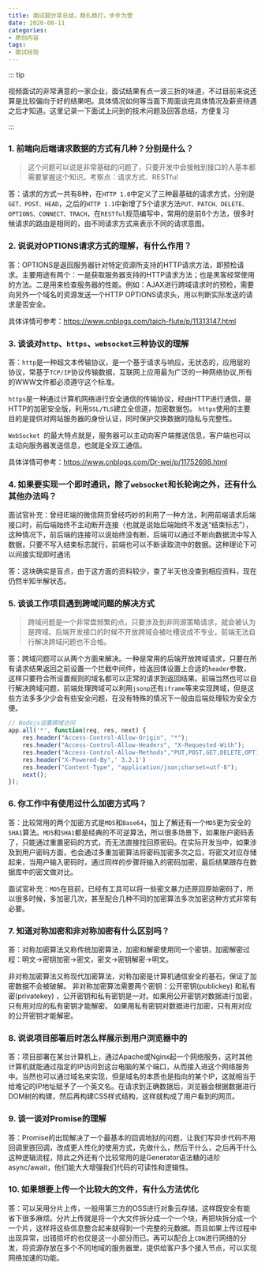 ```yaml
---
title: 面试题分享总结，稳扎稳打，步步为营
date: 2020-08-11
categories:
- 原创内容
tags:
- 面试经验
---
```


::: tip

视频面试的非常满意的一家企业，面试结果有点一波三折的味道，不过目前来说还算是比较偏向于好的结果吧。具体情况如何等当面下周面谈完具体情况及薪资待遇之后才知道。这里记录一下面试上问到的技术问题及回答总结，方便复习

:::



### 1. 前端向后端请求数据的方式有几种？分别是什么？

> 这个问题可以说是非常基础的问题了，只要开发中会接触到接口的人基本都需要掌握这个知识。考察点：请求方式、RESTful

答：请求的方式一共有8种，在`HTTP 1.0`中定义了三种最基础的请求方式，分别是`GET、POST、HEAD`，之后的`HTTP 1.1`中新增了5个请求方法`PUT、PATCH、DELETE、OPTIONS、CONNECT、TRACH`，在`RESTful`规范编写中，常用的是前6个方法，很多时候请求的路由是相同的，由不同请求方式来表示不同的请求意图。



### 2. 说说对OPTIONS请求方式的理解，有什么作用？

答：OPTIONS是返回服务器针对特定资源所支持的HTTP请求方法，即预检请求。主要用途有两个：一是获取服务器支持的HTTP请求方法；也是黑客经常使用的方法。二是用来检查服务器的性能。例如：AJAX进行跨域请求时的预检，需要向另外一个域名的资源发送一个HTTP OPTIONS请求头，用以判断实际发送的请求是否安全。

具体详情可参考：https://www.cnblogs.com/taich-flute/p/11313147.html



### 3. 谈谈对`http`、`https`、`websocket`三种协议的理解

答：`http`是一种超文本传输协议，是一个基于请求与响应，无状态的，应用层的协议，常基于`TCP/IP`协议传输数据，互联网上应用最为广泛的一种网络协议,所有的WWW文件都必须遵守这个标准。

`https`是一种通过计算机网络进行安全通信的传输协议，经由HTTP进行通信，是HTTP的加密安全版，利用`SSL/TLS`建立全信道，加密数据包。 `https`使用的主要目的是提供对网站服务器的身份认证，同时保护交换数据的隐私与完整性。

`WebSocket `的最大特点就是，服务器可以主动向客户端推送信息，客户端也可以主动向服务器发送信息，也就是全双工通信。

具体详情可参考：https://www.cnblogs.com/Dr-wei/p/11752698.html



### 4. 如果要实现一个即时通讯，除了`websocket`和长轮询之外，还有什么其他办法吗？

面试官补充：曾经IE端的微信网页曾经巧妙的利用了一种方法，利用前端请求后端接口时，前后端始终不主动断开连接（也就是说始后端始终不发送“结束标志”），这种情况下，前后端的连接可以说始终没有断，后端可以通过不断向数据流中写入数据，只要不写入结束标志就行，前端也可以不断读取流中的数据。这种理论下可以间接实现即时通讯

答：这块确实是盲点，由于这方面的资料较少，查了半天也没查到相应资料，现在仍然半知半解状态。



### 5. 谈谈工作项目遇到跨域问题的解决方式

> 跨域问题是一个非常盘频繁的点，只要涉及到非同源策略请求，就会被认为是跨域。后端开发接口的时候不开放跨域会被吐槽说成不专业，前端无法自行解决跨域问题也不合格。

答：跨域问题可以从两个方面来解决。一种是常用的后端开放跨域请求，只要在所有请求结果返回之前设置一个拦截中间件，给返回体设置上合适的`header`参数，这样只要符合所设置规则的域名都可以正常的请求到返回结果。前端当然也可以自行解决跨域问题，前端处理跨域可以利用`jsonp`还有`iframe`等来实现跨域，但是这些方法多多少少会有些安全问题，在没有特殊的情况下一般由后端处理较为安全方便。

```js
// Nodejs设置跨域访问
app.all('*', function(req, res, next) {
    res.header("Access-Control-Allow-Origin", "*");
    res.header("Access-Control-Allow-Headers", "X-Requested-With");
    res.header("Access-Control-Allow-Methods","PUT,POST,GET,DELETE,OPTIONS");
    res.header("X-Powered-By",' 3.2.1')
    res.header("Content-Type", "application/json;charset=utf-8");
    next();
});
```



### 6. 你工作中有使用过什么加密方式吗？

答：比较常用的两个加密方式是`MD5`和`Base64`，加上了解还有一个`MD5`更为安全的`SHA1`算法。`MD5`和`SHA1`都是经典的不可逆算法，所以很多场景下，如果账户密码丢了，只能通过重置密码的方式，而无法直接找回原密码。在实际开发当中，如果涉及到用户密码方面，也会通过多重加密算法将密码加密多次之后，将密文对应存储起来，当用户输入密码时，通过同样的步骤将输入的密码加密，最后结果跟存在数据库中的密文做对比。

面试官补充：`MD5`在目前，已经有工具可以将一些密文暴力还原回原始密码了，所以很多时候，多加密几次，甚至配合几种不同的加密算法多次加密这种方式非常有必要。



### 7. 知道对称加密和非对称加密有什么区别吗？

答：对称加密算法又称传统加密算法，加密和解密使用同一个密钥，加密解密过程：明文->密钥加密->密文，密文->密钥解密->明文。

非对称加密算法又称现代加密算法，对称加密是计算机通信安全的基石，保证了加密数据不会被破解。 非对称加密算法需要两个密钥：公开密钥(publickey) 和私有密(privatekey) ，公开密钥和私有密钥是一对。如果用公开密钥对数据进行加密，只有用对应的私有密钥才能解密。 如果用私有密钥对数据进行加密，只有用对应的公开密钥才能解密。



### 8. 说说项目部署后时怎么样展示到用户浏览器中的

答：项目部署在某台计算机上，通过Apache或Nginx起一个网络服务，这时其他计算机就能通过指定的IP访问到这台电脑的某个端口，从而接入进这个网络服务中。当然也可以通过域名来实现，但是域名的本质也是指向的某个IP，这就相当于给难记的IP地址赋予了一个英文名。在请求到正确数据后，浏览器会根据数据进行DOM树的构建，然后再构建CSS样式结构，这样就构成了用户看到的网页。



### 9. 谈一谈对Promise的理解

答：Promise的出现解决了一个最基本的回调地狱的问题，让我们写异步代码不用回调里嵌回调，改成更人性化的使用方式，先做什么，然后干什么，之后再干什么这种逻辑流程，除此之外还有个比较常用的是Generator语法糖的进阶async/await，他们能大大增强我们代码的可读性和逻辑性。



### 10. 如果想要上传一个比较大的文件，有什么方法优化

答：可以采用分片上传，一般用第三方的OSS进行对象云存储，这样既安全有能省下很多麻烦。分片上传就是将一个大文件拆分成一个一个块，再把块拆分成一个一个片，这样将这些信息整合起来就得到一个完整的元数据。而且如果上传过程中出现异常，出错损坏的也仅是这一小部分而已。再可以配合上`CDN`进行网络的分发，将资源存放在多个不同地域的服务器里，提供给客户多个接入节点，可以实现网络加速的功能。

